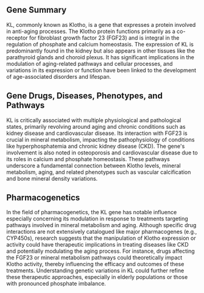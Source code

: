 ## Gene Summary
KL, commonly known as Klotho, is a gene that expresses a protein involved in anti-aging processes. The Klotho protein functions primarily as a co-receptor for fibroblast growth factor 23 (FGF23) and is integral in the regulation of phosphate and calcium homeostasis. The expression of KL is predominantly found in the kidney but also appears in other tissues like the parathyroid glands and choroid plexus. It has significant implications in the modulation of aging-related pathways and cellular processes, and variations in its expression or function have been linked to the development of age-associated disorders and lifespan.

## Gene Drugs, Diseases, Phenotypes, and Pathways
KL is critically associated with multiple physiological and pathological states, primarily revolving around aging and chronic conditions such as kidney disease and cardiovascular disease. Its interaction with FGF23 is crucial in mineral metabolism, impacting the pathophysiology of conditions like hyperphosphatemia and chronic kidney disease (CKD). The gene's involvement is also noted in osteoporosis and cardiovascular disease due to its roles in calcium and phosphate homeostasis. These pathways underscore a fundamental connection between Klotho levels, mineral metabolism, aging, and related phenotypes such as vascular calcification and bone mineral density variations.

## Pharmacogenetics
In the field of pharmacogenetics, the KL gene has notable influence especially concerning its modulation in response to treatments targeting pathways involved in mineral metabolism and aging. Although specific drug interactions are not extensively catalogued like major pharmacogenes (e.g., CYP450s), research suggests that the manipulation of Klotho expression or activity could have therapeutic implications in treating diseases like CKD and potentially modulating the aging process. For instance, drugs affecting the FGF23 or mineral metabolism pathways could theoretically impact Klotho activity, thereby influencing the efficacy and outcomes of these treatments. Understanding genetic variations in KL could further refine these therapeutic approaches, especially in elderly populations or those with pronounced phosphate imbalance.